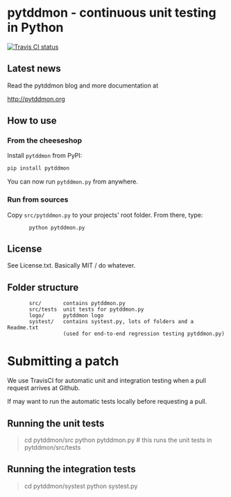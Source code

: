 pytddmon - continuous unit testing in Python
============================================
[![Travis CI status](https://api.travis-ci.org/objarni/pytddmon.png)](https://travis-ci.org/objarni/pytddmon)

Latest news
-----------
Read the pytddmon blog and more documentation at

http://pytddmon.org


How to use
---------------

### From the cheeseshop

Install `pytddmon` from PyPI:
```bash
pip install pytddmon
```

You can now run `pytddmon.py` from anywhere.

### Run from sources

Copy `src/pytddmon.py` to your projects' root folder. From there, type:

           python pytddmon.py


License
-------
See License.txt. Basically MIT / do whatever.


Folder structure
----------------
           src/       contains pytddmon.py
           src/tests  unit tests for pytddmon.py
           logo/      pytddmon logo
           systest/   contains systest.py, lots of folders and a Readme.txt
                      (used for end-to-end regression testing pytddmon.py)

Submitting a patch
==================
We use TravisCI for automatic unit and integration testing when a pull request arrives at Github.

If may want to run the automatic tests locally before requesting a pull.

Running the unit tests
----------------------

> cd pytddmon/src
> python pytddmon.py   # this runs the unit tests in pytddmon/src/tests

Running the integration tests
-----------------------------

> cd pytddmon/systest
> python systest.py
